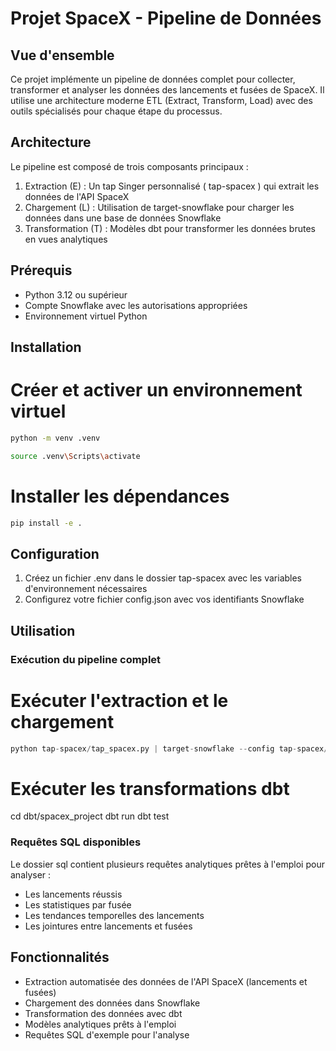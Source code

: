 # Projet SpaceX - Pipeline de Données

## Vue d'ensemble
Ce projet implémente un pipeline de données complet pour collecter, transformer et analyser les données des lancements et fusées de SpaceX. Il utilise une architecture moderne ETL (Extract, Transform, Load) avec des outils spécialisés pour chaque étape du processus.

## Architecture
Le pipeline est composé de trois composants principaux :

1. Extraction (E) : Un tap Singer personnalisé ( tap-spacex ) qui extrait les données de l'API SpaceX
2. Chargement (L) : Utilisation de target-snowflake pour charger les données dans une base de données Snowflake
3. Transformation (T) : Modèles dbt pour transformer les données brutes en vues analytiques

## Prérequis
- Python 3.12 ou supérieur
- Compte Snowflake avec les autorisations appropriées
- Environnement virtuel Python

## Installation
# Créer et activer un environnement virtuel
```bash
python -m venv .venv
```
```bash
source .venv\Scripts\activate
```

# Installer les dépendances
```bash
pip install -e .
```

## Configuration
1. Créez un fichier .env dans le dossier tap-spacex avec les variables d'environnement nécessaires
2. Configurez votre fichier config.json avec vos identifiants Snowflake

## Utilisation
### Exécution du pipeline complet
# Exécuter l'extraction et le chargement
```python
python tap-spacex/tap_spacex.py | target-snowflake --config tap-spacex/config.json
```
# Exécuter les transformations dbt
cd dbt/spacex_project
dbt run
dbt test

### Requêtes SQL disponibles
Le dossier sql contient plusieurs requêtes analytiques prêtes à l'emploi pour analyser :

- Les lancements réussis
- Les statistiques par fusée
- Les tendances temporelles des lancements
- Les jointures entre lancements et fusées

## Fonctionnalités
- Extraction automatisée des données de l'API SpaceX (lancements et fusées)
- Chargement des données dans Snowflake
- Transformation des données avec dbt
- Modèles analytiques prêts à l'emploi
- Requêtes SQL d'exemple pour l'analyse
